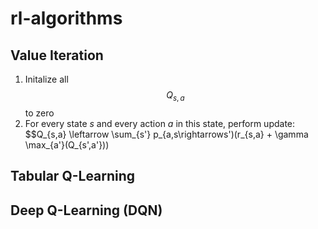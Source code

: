 # rl-algorithms

## Value Iteration
1. Initalize all $$Q_{s,a}$$ to zero
2. For every state _s_ and every action _a_ in this state, perform update: $$Q_{s,a} \leftarrow \sum_{s'} p_{a,s\rightarrows')(r_{s,a} + \gamma \max_{a'}(Q_{s',a'}))

## Tabular Q-Learning

## Deep Q-Learning (DQN)
